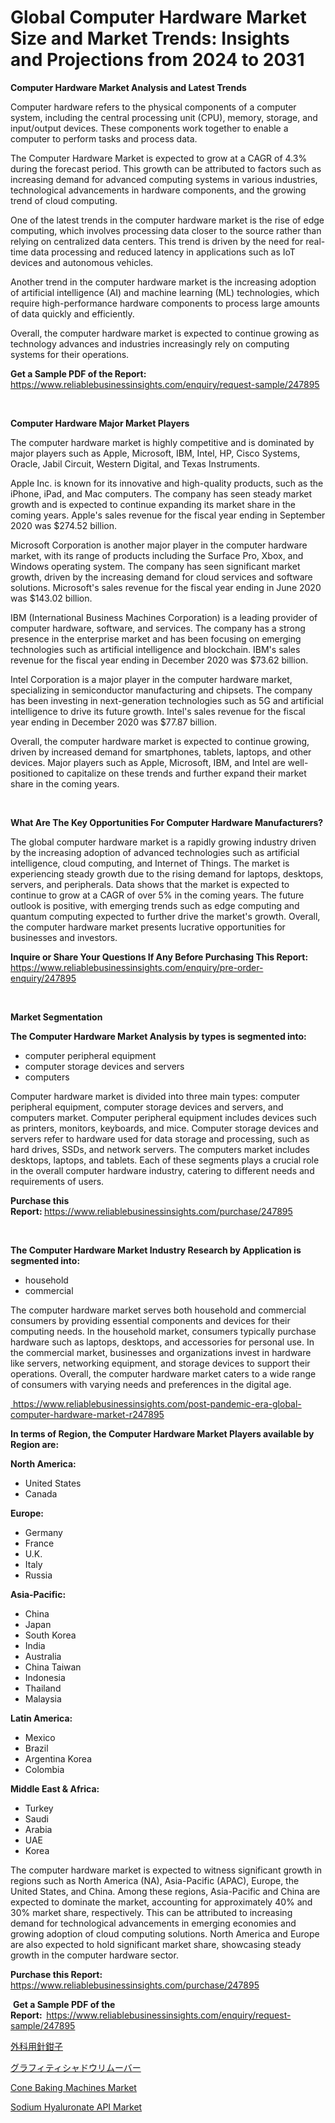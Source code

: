 <p><h1>Global Computer Hardware Market Size and Market Trends: Insights and Projections from 2024 to 2031</h1></p><p><strong>Computer Hardware Market Analysis and Latest Trends</strong></p>
<p><p>Computer hardware refers to the physical components of a computer system, including the central processing unit (CPU), memory, storage, and input/output devices. These components work together to enable a computer to perform tasks and process data.</p><p>The Computer Hardware Market is expected to grow at a CAGR of 4.3% during the forecast period. This growth can be attributed to factors such as increasing demand for advanced computing systems in various industries, technological advancements in hardware components, and the growing trend of cloud computing.</p><p>One of the latest trends in the computer hardware market is the rise of edge computing, which involves processing data closer to the source rather than relying on centralized data centers. This trend is driven by the need for real-time data processing and reduced latency in applications such as IoT devices and autonomous vehicles.</p><p>Another trend in the computer hardware market is the increasing adoption of artificial intelligence (AI) and machine learning (ML) technologies, which require high-performance hardware components to process large amounts of data quickly and efficiently.</p><p>Overall, the computer hardware market is expected to continue growing as technology advances and industries increasingly rely on computing systems for their operations.</p></p>
<p><strong>Get a Sample PDF of the Report:&nbsp;</strong> <a href="https://www.reliablebusinessinsights.com/enquiry/request-sample/247895">https://www.reliablebusinessinsights.com/enquiry/request-sample/247895</a></p>
<p>&nbsp;</p>
<p><strong>Computer Hardware Major Market Players</strong></p>
<p><p>The computer hardware market is highly competitive and is dominated by major players such as Apple, Microsoft, IBM, Intel, HP, Cisco Systems, Oracle, Jabil Circuit, Western Digital, and Texas Instruments. </p><p>Apple Inc. is known for its innovative and high-quality products, such as the iPhone, iPad, and Mac computers. The company has seen steady market growth and is expected to continue expanding its market share in the coming years. Apple's sales revenue for the fiscal year ending in September 2020 was $274.52 billion.</p><p>Microsoft Corporation is another major player in the computer hardware market, with its range of products including the Surface Pro, Xbox, and Windows operating system. The company has seen significant market growth, driven by the increasing demand for cloud services and software solutions. Microsoft's sales revenue for the fiscal year ending in June 2020 was $143.02 billion.</p><p>IBM (International Business Machines Corporation) is a leading provider of computer hardware, software, and services. The company has a strong presence in the enterprise market and has been focusing on emerging technologies such as artificial intelligence and blockchain. IBM's sales revenue for the fiscal year ending in December 2020 was $73.62 billion.</p><p>Intel Corporation is a major player in the computer hardware market, specializing in semiconductor manufacturing and chipsets. The company has been investing in next-generation technologies such as 5G and artificial intelligence to drive its future growth. Intel's sales revenue for the fiscal year ending in December 2020 was $77.87 billion.</p><p>Overall, the computer hardware market is expected to continue growing, driven by increased demand for smartphones, tablets, laptops, and other devices. Major players such as Apple, Microsoft, IBM, and Intel are well-positioned to capitalize on these trends and further expand their market share in the coming years.</p></p>
<p>&nbsp;</p>
<p><strong>What Are The Key Opportunities For Computer Hardware Manufacturers?</strong></p>
<p><p>The global computer hardware market is a rapidly growing industry driven by the increasing adoption of advanced technologies such as artificial intelligence, cloud computing, and Internet of Things. The market is experiencing steady growth due to the rising demand for laptops, desktops, servers, and peripherals. Data shows that the market is expected to continue to grow at a CAGR of over 5% in the coming years. The future outlook is positive, with emerging trends such as edge computing and quantum computing expected to further drive the market's growth. Overall, the computer hardware market presents lucrative opportunities for businesses and investors.</p></p>
<p><strong>Inquire or Share Your Questions If Any Before Purchasing This Report:</strong> <a href="https://www.reliablebusinessinsights.com/enquiry/pre-order-enquiry/247895">https://www.reliablebusinessinsights.com/enquiry/pre-order-enquiry/247895</a></p>
<p>&nbsp;</p>
<p><strong>Market Segmentation</strong></p>
<p><strong>The Computer Hardware Market Analysis by types is segmented into:</strong></p>
<p><ul><li>computer peripheral equipment</li><li>computer storage devices and servers</li><li>computers</li></ul></p>
<p><p>Computer hardware market is divided into three main types: computer peripheral equipment, computer storage devices and servers, and computers market. Computer peripheral equipment includes devices such as printers, monitors, keyboards, and mice. Computer storage devices and servers refer to hardware used for data storage and processing, such as hard drives, SSDs, and network servers. The computers market includes desktops, laptops, and tablets. Each of these segments plays a crucial role in the overall computer hardware industry, catering to different needs and requirements of users.</p></p>
<p><strong>Purchase this Report:&nbsp;</strong><a href="https://www.reliablebusinessinsights.com/purchase/247895">https://www.reliablebusinessinsights.com/purchase/247895</a></p>
<p>&nbsp;</p>
<p><strong>The Computer Hardware Market Industry Research by Application is segmented into:</strong></p>
<p><ul><li>household</li><li>commercial</li></ul></p>
<p><p>The computer hardware market serves both household and commercial consumers by providing essential components and devices for their computing needs. In the household market, consumers typically purchase hardware such as laptops, desktops, and accessories for personal use. In the commercial market, businesses and organizations invest in hardware like servers, networking equipment, and storage devices to support their operations. Overall, the computer hardware market caters to a wide range of consumers with varying needs and preferences in the digital age.</p></p>
<p><a href="https://www.reliablebusinessinsights.com/post-pandemic-era-global-computer-hardware-market-r247895">&nbsp;https://www.reliablebusinessinsights.com/post-pandemic-era-global-computer-hardware-market-r247895</a></p>
<p><strong>In terms of Region, the Computer Hardware Market Players available by Region are:</strong></p>
<p>
    <p> <strong> North America: </strong>
        <ul>
            <li>United States</li>
            <li>Canada</li>
        </ul>
        </p> 
    <p> <strong> Europe: </strong>
        <ul>
            <li>Germany</li>
            <li>France</li>
            <li>U.K.</li>
            <li>Italy</li>
            <li>Russia</li>
        </ul>
        </p> 
    <p> <strong> Asia-Pacific: </strong>
        <ul>
            <li>China</li>
            <li>Japan</li>
            <li>South Korea</li>
            <li>India</li>
            <li>Australia</li>
            <li>China Taiwan</li>
            <li>Indonesia</li>
            <li>Thailand</li>
            <li>Malaysia</li>
        </ul>
        </p> 
    <p> <strong> Latin America: </strong>
        <ul>
            <li>Mexico</li>
            <li>Brazil</li>
            <li>Argentina Korea</li>
            <li>Colombia</li>
        </ul>
        </p> 
    <p> <strong> Middle East & Africa: </strong>
        <ul>
            <li>Turkey</li>
            <li>Saudi</li>
            <li>Arabia</li>
            <li>UAE</li>
            <li>Korea</li>
        </ul>
    </p>
    </p>
<p><p>The computer hardware market is expected to witness significant growth in regions such as North America (NA), Asia-Pacific (APAC), Europe, the United States, and China. Among these regions, Asia-Pacific and China are expected to dominate the market, accounting for approximately 40% and 30% market share, respectively. This can be attributed to increasing demand for technological advancements in emerging economies and growing adoption of cloud computing solutions. North America and Europe are also expected to hold significant market share, showcasing steady growth in the computer hardware sector.</p></p>
<p><strong>Purchase this Report: </strong><a href="https://www.reliablebusinessinsights.com/purchase/247895">https://www.reliablebusinessinsights.com/purchase/247895</a></p>
<p>&nbsp;<strong>Get a Sample PDF of the Report:&nbsp;&nbsp;</strong><a href="https://www.reliablebusinessinsights.com/enquiry/request-sample/247895">https://www.reliablebusinessinsights.com/enquiry/request-sample/247895</a></p>
<p><strong></strong></p>
<p><p><a href="https://github.com/kegley4963/Market-Research-Report-List-1/blob/main/1042572118951.md">外科用針鉗子</a></p><p><a href="https://github.com/LuzHills1972/Market-Research-Report-List-1/blob/main/4470033118952.md">グラフィティシャドウリムーバー</a></p><p><a href="https://github.com/iprahimabdulrahmman/Market-Research-Report-List-1/blob/main/cone-baking-machines-market.md">Cone Baking Machines Market</a></p><p><a href="https://github.com/NaomieConner2023/Market-Research-Report-List-1/blob/main/sodium-hyaluronate-api-market.md">Sodium Hyaluronate API Market</a></p></p>